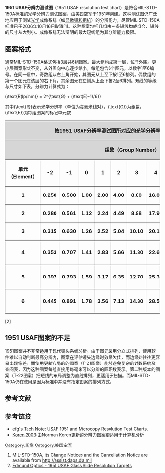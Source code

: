 **1951 USAF分辨力测试图**（1951 USAF resolution test chart）是符合MIL-STD-150A标准的[光学分辨力测试图案](https://zh.wikipedia.org/wiki/光学分辨率 "wikilink")，由[美国空军](../Page/美国空军.md "wikilink")于1951年创建。这种测试图仍广泛地应用于测试[光学](../Page/光学.md "wikilink")成像系统（如[显微镜和](https://zh.wikipedia.org/wiki/显微镜 "wikilink")[相机](https://zh.wikipedia.org/wiki/相机 "wikilink")）的分辨能力，尽管MIL-STD-150A标准已于2006年10月16日取消\[1\]。这种图案包括几组由三条短线构成组合，短线的尺寸从大到小。成像系统无法辩明的最大短线组为其分辨能力极限。

## 图案格式

通常MIL-STD-150A格式包括3层共6组图案。最大组构成第一层，位于外围。更小层图案形状不变，从外围向中心逐步缩小。每组包含6个图元，以数字1至6编号。在同一层中，奇数组从右上角开始，其图元从上至下按1至6排列。偶数组的第一个图元在该层的右下角，其余图元在左侧从上至下按2至6排列。短线的等级与尺寸如下表，分辨力计算式为：

\(\text{R(lp/mm)} = 2^{\text{G} + (\text{E}-1)/6}\)

其中\(\text{R}\)表示光学分辨率（单位为每毫米线对），\(\text{G}\)为组数，\(\text{E}\)为每组图案的标记单元数

<table width="100%" border="1" cellspacing="0" cellpadding="2" bordercolor="#d6d6d6">

<tr>

<td colspan="13" align="center" bgcolor="#d6d6d6">

<strong>按1951 USAF分辨率测试图所对应的光学分辨率（单位为每毫米线对）</strong>

</td>

</tr>

<tr>

<td colspan="13" align="center" bgcolor="#d6d6d6">

<strong>组数（Group Number）</strong>

</td>

</tr>

<tr>

<td width="11%" align="center">

<strong>单元（Element）</strong>

</td>

<td width="7%" align="center">

<strong>-2</strong>

</td>

<td width="7%" align="center">

<strong>-1</strong>

</td>

<td width="6%" align="center">

<strong>0</strong>

</td>

<td width="6%" align="center">

<strong>1</strong>

</td>

<td width="6%" align="center">

<strong>2</strong>

</td>

<td width="7%" align="center">

<strong>3</strong>

</td>

<td width="7%" align="center">

<strong>4</strong>

</td>

<td width="6%" align="center">

<strong>5</strong>

</td>

<td width="7%" align="center">

<strong>6</strong>

</td>

<td width="7%" align="center">

<strong>7</strong>

</td>

<td width="12%" align="center">

<strong>8</strong>

</td>

<td width="11%" align="center">

<strong>9</strong>

</td>

</tr>

<tr>

<td width="11%" align="center">

<strong>1</strong>

</td>

<td width="7%" align="center">

<strong>0.250</strong>

</td>

<td width="7%" align="center">

<strong>0.500</strong>

</td>

<td width="6%" align="center">

<strong>1.00</strong>

</td>

<td width="6%" align="center">

<strong>2.00</strong>

</td>

<td width="6%" align="center">

<strong>4.00</strong>

</td>

<td width="7%" align="center">

<strong>8.00</strong>

</td>

<td width="7%" align="center">

<strong>16.00</strong>

</td>

<td width="6%" align="center">

<strong>32.0</strong>

</td>

<td width="7%" align="center">

<strong>64.0</strong>

</td>

<td width="7%" align="center">

<strong>128.0</strong>

</td>

<td width="12%" align="center">

<strong>256.0</strong>

</td>

<td width="11%" align="center">

<strong>512.0</strong>

</td>

</tr>

<tr>

<td width="11%" align="center">

<strong>2</strong>

</td>

<td width="7%" align="center">

<strong>0.280</strong>

</td>

<td width="7%" align="center">

<strong>0.561</strong>

</td>

<td width="6%" align="center">

<strong>1.12</strong>

</td>

<td width="6%" align="center">

<strong>2.24</strong>

</td>

<td width="6%" align="center">

<strong>4.49</strong>

</td>

<td width="7%" align="center">

<strong>8.98</strong>

</td>

<td width="7%" align="center">

<strong>17.95</strong>

</td>

<td width="6%" align="center">

<strong>36.0</strong>

</td>

<td width="7%" align="center">

<strong>71.8</strong>

</td>

<td width="7%" align="center">

<strong>144.0</strong>

</td>

<td width="12%" align="center">

<strong>287.0</strong>

</td>

<td width="11%" align="center">

<strong>575.0</strong>

</td>

</tr>

<tr>

<td width="11%" align="center">

<strong>3</strong>

</td>

<td width="7%" align="center">

<strong>0.315</strong>

</td>

<td width="7%" align="center">

<strong>0.630</strong>

</td>

<td width="6%" align="center">

<strong>1.26</strong>

</td>

<td width="6%" align="center">

<strong>2.52</strong>

</td>

<td width="6%" align="center">

<strong>5.04</strong>

</td>

<td width="7%" align="center">

<strong>10.10</strong>

</td>

<td width="7%" align="center">

<strong>20.16</strong>

</td>

<td width="6%" align="center">

<strong>40.3</strong>

</td>

<td width="7%" align="center">

<strong>80.6</strong>

</td>

<td width="7%" align="center">

<strong>161.0</strong>

</td>

<td width="12%" align="center">

<strong>323.0</strong>

</td>

<td width="11%" align="center">

<strong>645.0</strong>

</td>

</tr>

<tr>

<td width="11%" align="center">

<strong>4</strong>

</td>

<td width="7%" align="center">

<strong>0.353</strong>

</td>

<td width="7%" align="center">

<strong>0.707</strong>

</td>

<td width="6%" align="center">

<strong>1.41</strong>

</td>

<td width="6%" align="center">

<strong>2.83</strong>

</td>

<td width="6%" align="center">

<strong>5.66</strong>

</td>

<td width="7%" align="center">

<strong>11.30</strong>

</td>

<td width="7%" align="center">

<strong>22.62</strong>

</td>

<td width="6%" align="center">

<strong>45.3</strong>

</td>

<td width="7%" align="center">

<strong>90.5</strong>

</td>

<td width="7%" align="center">

<strong>181.0</strong>

</td>

<td width="12%" align="center">

<strong>362.0</strong>

</td>

<td width="11%" align="center">

<strong>-----</strong>

</td>

</tr>

<tr>

<td width="11%" align="center">

<strong>5</strong>

</td>

<td width="7%" align="center">

<strong>0.397</strong>

</td>

<td width="7%" align="center">

<strong>0.793</strong>

</td>

<td width="6%" align="center">

<strong>1.59</strong>

</td>

<td width="6%" align="center">

<strong>3.17</strong>

</td>

<td width="6%" align="center">

<strong>6.35</strong>

</td>

<td width="7%" align="center">

<strong>12.70</strong>

</td>

<td width="7%" align="center">

<strong>25.39</strong>

</td>

<td width="6%" align="center">

<strong>50.8</strong>

</td>

<td width="7%" align="center">

<strong>102.0</strong>

</td>

<td width="7%" align="center">

<strong>203.0</strong>

</td>

<td width="12%" align="center">

<strong>406.0</strong>

</td>

<td width="11%" align="center">

<strong>-----</strong>

</td>

</tr>

<tr>

<td width="11%" align="center">

<strong>6</strong>

</td>

<td width="7%" align="center">

<strong>0.445</strong>

</td>

<td width="7%" align="center">

<strong>0.891</strong>

</td>

<td width="6%" align="center">

<strong>1.78</strong>

</td>

<td width="6%" align="center">

<strong>3.56</strong>

</td>

<td width="6%" align="center">

<strong>7.13</strong>

</td>

<td width="7%" align="center">

<strong>14.30</strong>

</td>

<td width="7%" align="center">

<strong>28.50</strong>

</td>

<td width="6%" align="center">

<strong>57.0</strong>

</td>

<td width="7%" align="center">

<strong>114.0</strong>

</td>

<td width="7%" align="center">

<strong>228.0</strong>

</td>

<td width="12%" align="center">

<strong>456.0</strong>

</td>

<td width="11%" align="center">

<strong>-----</strong>

</td>

</tr>

</table>

\[2\]

## 1951 USAF图案的不足

1951图案并不非常适用于现代镜头系统分析。由于图元采用分立式排列，使用软件难以自动判断最高分辨力，图案在评估镜头边缘时效果欠佳，而边缘处往往更容易出现像差。而使用更新布局的的图案（T-21图案）能够避免复杂的计数系统及查阅表，因为这种图案每组直接用每毫米可以分辨的圆环数表示。第二种版本的图案（T-22图案）把短线的布局调整为直线排列，更适用于扫描。而MIL-STD-150A仍在使用是因为标准中并没有指定图案的排列方式。

## 参考文献

## 参考链接

  - [efg's Tech Note](https://web.archive.org/web/20090525144515/http://www.efg2.com/Lab/ImageProcessing/TestTargets/#USAF1951): USAF 1951 and Microcopy Resolution Test Charts.
  - [Koren 2003](http://www.normankoren.com/Tutorials/MTF5.html):由Norman Koren更新的分辨力图案更适用于计算机分析

[Category:影像](https://zh.wikipedia.org/wiki/Category:影像 "wikilink") [Category:美国空军](https://zh.wikipedia.org/wiki/Category:美国空军 "wikilink")

1.  MIL-STD-150A, its Change Notices and the Cancellation Notice are available from <http://assist.daps.dla.mil>
2.  [Edmund Optics - 1951 USAF Glass Slide Resolution Targets](http://www.edmundoptics.com/onlinecatalog/displayproduct.cfm?productID=1790&PageNum=1&StartRow=1&itemid=9125)